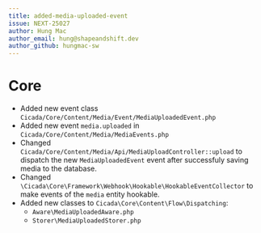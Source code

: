 ```yaml
---
title: added-media-uploaded-event
issue: NEXT-25027
author: Hung Mac
author_email: hung@shapeandshift.dev
author_github: hungmac-sw
---
```

# Core
* Added new event class `Cicada/Core/Content/Media/Event/MediaUploadedEvent.php`
* Added new event `media.uploaded` in `Cicada/Core/Content/Media/MediaEvents.php`
* Changed `Cicada/Core/Content/Media/Api/MediaUploadController::upload` to dispatch the new `MediaUploadedEvent` event after successfuly saving media to the database.
* Changed `\Cicada\Core\Framework\Webhook\Hookable\HookableEventCollector` to make events of the `media` entity hookable.
* Added new classes to `Cicada\Core\Content\Flow\Dispatching`:
    * `Aware\MediaUploadedAware.php`
    * `Storer\MediaUploadedStorer.php`
